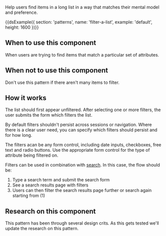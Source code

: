 Help users find items in a long list in a way that matches their mental model and preference.

{{dsExample({
  section: 'patterns',
  name: 'filter-a-list',
  example: 'default',
  height: 1600
})}}

## When to use this component

When users are trying to find items that match a particular set of attributes.

## When not to use this component

Don't use this pattern if there aren't many items to filter.

## How it works

The list should first appear unfiltered. After selecting one or more filters, the user submits the form which filters the list.

By default filters shouldn't persist across sessions or navigation. Where there is a clear user need, you can specify which filters should persist and for how long.

The filters acan be any form control, including date inputs, checkboxes, free text and radio buttons. Use the appropriate form control for the type of attribute being filtered on.

Filters can be used in combination with [search](/components/search). In this case, the flow should be:

1. Type a search term and submit the search form
2. See a search results page with filters
3. Users can then filter the search results page further or search again starting from (1)

## Research on this component

This pattern has been through several design crits. As this gets tested we'll update the research on this pattern.
